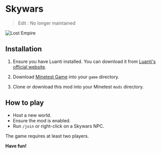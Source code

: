 # Skywars

> Edit : No longer maintained

![Lost Empire](screenshot.png)

## Installation

1. Ensure you have Luanti installed. You can download it from [Luanti's official website](https://www.minetest.net/downloads/).

2. Download [Minetest Game](https://github.com/minetest/minetest_game/) into your `game` directory.

3. Clone or download this mod into your Minetest `mods` directory.

## How to play

- Host a new world.
- Ensure the mod is enabled.
- Run `/join` or right-click on a Skywars NPC.

The game requires at least two players.

**Have fun!**